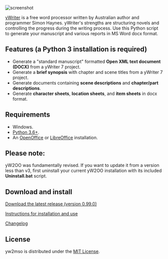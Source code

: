 ![screenshot](Screenshots/screen01.png)



[yWriter](http://spacejock.com/yWriter7.html) is a free word processor written by Australian author and programmer Simon Haynes. yWriter's strengths are structuring novels and controlling the progress during the writing process. Use this Python script to generate your manuscript and various reports in MS Word docx format.


## Features (a Python 3 installation is required)

- Generate a "standard manuscript" formatted **Open XML text document (DOCX)** from a yWriter 7 project.
- Generate a **brief synopsis** with chapter and scene titles from a yWriter 7 project.
- Generate documents containing **scene descriptions** and **chapter/part descriptions**.
- Generate **character sheets**, **location sheets**, and **item sheets** in docx format.
  
## Requirements

- Windows.
- [Python 3.6+](https://www.python.org).  
- An [OpenOffice](http://www.openoffice.org/) or [LibreOffice](https://www.libreoffice.org/) installation.

## Please note: 

yW2OO was fundamentally revised. If you want to update it from a version less than v3, 
first uninstall your current yW2OO installation with its included **Uninstall.bat** script.

## Download and install

[Download the latest release (version 0.99.0)](https://raw.githubusercontent.com/peter88213/yw2mso/main/dist/yw2mso_v0.99.0.zip)

[Instructions for installation and use](usage)

[Changelog](changelog)

## License

yw2mso is distributed under the [MIT License](http://www.opensource.org/licenses/mit-license.php).


 




